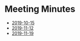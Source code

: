 # Meeting Minutes

* [2019-10-15](2019-10-15.md)
* [2019-11-12](2019-11-12.md)
* [2019-11-19](2019-11-12.md)
